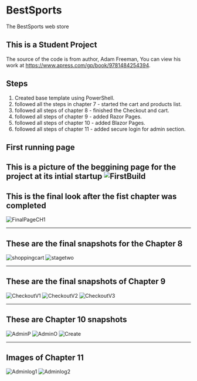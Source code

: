 # BestSports
The BestSports web store

## This is a Student Project
 The source of the code is from author, Adam Freeman, You can view his work at https://www.apress.com/gp/book/9781484254394.

## Steps
1. Created base template using PowerShell.
2. followed all the steps in chapter 7 - started the cart and products list.
3. followed all steps of chapter 8 - finished the Checkout and cart.
4. followed all steps of chapter 9 - added Razor Pages.
5. followed all steps of chapter 10 - added Blazor Pages.
6. followed all steps of chapter 11 - added secure login for admin section.

## First running page
This is a picture of the beggining page for the project at its intial startup
![FirstBuild](FirstBuild.PNG)
---
## This is the final look after the fist chapter was completed
![FinalPageCH1](Stage%20one%20complete.PNG)

---

## These are the final snapshots for the Chapter 8
![shoppingcart](ShoppingcartCH8.PNG)
![stagetwo](StagetwoCH8.PNG)

---

## These are the final snapshots of Chapter 9
![CheckoutV1](Checkout%20v1.PNG)
![CheckoutV2](Checkout%20V2.PNG)
![CheckoutV3](Checkout%20V3.PNG)

---

## These are Chapter 10 snapshots
![AdminP](AdminProducts.PNG)
![AdminO](AdminOrders.PNG)
![Create](AdminCreate.PNG)

---

## Images of Chapter 11
![Adminlog1](AdminLogin.PNG)
![Adminlog2](AdminLogin2.PNG)
